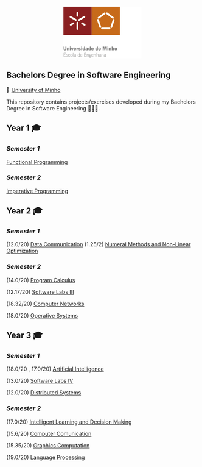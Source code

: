 
<p align="center">
  <img  src="/LEI/images/Logo.png">
</p>

## Bachelors Degree in Software Engineering

📍 [University of Minho](https://www.uminho.pt/EN)

This repository contains projects/exercises developed during my Bachelors Degree in Software Engineering 🧑🏻‍🎓.

## **Year 1** 🎓
  ### *Semester 1*
  [Functional Programming](LEI/1%20Year/1%20Semester/PF)
  ### *Semester 2*
  [Imperative Programming](LEI/1%20Year/2%20Semester/PI)
## **Year 2** 🎓
  ### *Semester 1*
  (12.0/20) [Data Communication](LEI/2%20Year/1%20Semester/CD)
  (1.25/2) [Numeral Methods and Non-Linear Optimization](LEI/2%20Year/1%20Semester/MNONL)
  ### *Semester 2*
  (14.0/20) [Program Calculus](LEI/2%20Year/2%20Semester/CP)
  
  (12.17/20) [Software Labs III](LEI/2%20Year/2%20Semester/LI3)
  
  (18.32/20) [Computer Networks](LEI/2%20Year/2%20Semester/RC)
  
  (18.0/20) [Operative Systems](LEI/2%20Year/2%20Semester/SO)  
## **Year 3** 🎓
  ### *Semester 1*
  (18.0/20 , 17.0/20) [Artificial Intelligence](LEI/3%20Year/1%20Semester/IA)
  
  (13.0/20) [Software Labs IV](LEI/3%20Year/1%20Semester/LI4)
  
  (12.0/20) [Distributed Systems](LEI/3%20Year/1%20Semester/SD)
  
  ### *Semester 2*
  (17.0/20) [Intelligent Learning and Decision Making](LEI/3%20Year/2%20Semester/ADI) 
  
  (15.6/20) [Computer Comunication](LEI/3%20Year/2%20Semester/CC)
  
  (15.35/20) [Graphics Computation](LEI/3%20Year/2%20Semester/CG)   
  
  (19.0/20) [Language Processing](LEI/3%20Year/2%20Semester/PL)   

